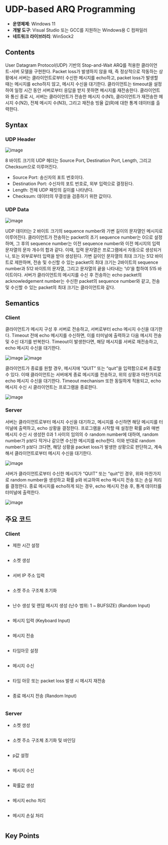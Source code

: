 # UDP-based ARQ Programming
- **운영체제**: Windows 11
- **개발 도구**: Visual Studio 또는 GCC를 지원하는 Windows용 C 컴파일러
- **네트워크 라이브러리**: WinSock2
## Contents
User Datagram Protocol(UDP) 기반의 Stop-and-Wait ARQ를 적용한 클라이언트-서버 모델을 구현한다. Packet loss가 발생하지 않을 때, 즉 정상적으로 작동하는 상황에서 서버는 클라이언트로부터 수신한 메시지를 echo하고, packet loss가 발생할 때는 메시지를 echo하지 않고, 메시지 수신을 대기한다. 클라이언트는 timeout을 설정하여 일정 시간 동안 서버로부터 응답을 받지 못하면 메시지를 재전송한다. 클라이언트와 통신 종료 시, 서버는 클라이언트가 전송한 메시지 수(N1), 클라이언트가 재전송한 메시지 수(N2), 전체 메시지 수(N3), 그리고 재전송 빙율 값(R)에 대한 통계 데이터를 출력한다. 

## Syntax
### UDP Header
![image](https://github.com/user-attachments/assets/078b6a51-c403-46b4-a1fb-5197a680e48f)

8 바이트 크기의 UDP 헤더는 Source Port, Destination Port, Length, 그리고 Checksum으로 이루어진다. 
- Source Port: 송신자의 포트 번호이다.
- Destination Port: 수신자의 포트 번호로, 외부 입력으로 결정된다.
- Length: 전체 UDP 패킷의 길이를 나타낸다.
- Checksum: 데이터의 무결성을 검증하기 위한 값이다.

### UDP Data
![image](https://github.com/user-attachments/assets/59de04ad-31b3-44b5-97b0-ff2a4521a066)

UDP 데이터는 2 바이트 크기의 sequence number와 가변 길이의 문자열인 메시지로 이루어진다. 클라이언트가 전송하는 packet의 초기 sequence number는 0으로 설정하며, 그 후의 sequence number는 이전 sequence number와 이전 메시지의 입력 문자열의 문자 개수의 합과 같다. 이때, 입력 문자열은 프로그램에서 자동으로 생성되거나, 또는 외부로부터 입력을 받아 생성된다. 가변 길이인 문자열의 최대 크기는 512 바이트로 제한하며, 전송 및 수신할 수 있는 packet의 최대 크기는 2바이트의 sequence number과 512 바이트의 문자열, 그리고 문자열의 끝을 나타내는 ‘\0’을 합하여 515 바이트이다. 서버가 클라이언트의 메시지를 수신 후 전송하는 echo packet의 acknowledgement number는 수신한 packet의 sequence number와 같고, 전송 및 수신할 수 있는 packet의 최대 크기는 클라이언트와 같다. 
## Semantics
### Client
클라이언트가 메시지 구성 후 서버로 전송하고, 서버로부터 echo 메시지 수신을 대기한다. Timeout 전에 echo 메시지를 수신하면, 이를 터미널에 출력하고 다음 메시지 전송 및 수신 대기를 반복한다. Timeout이 발생한다면, 해당 메시지를 서버로 재전송하고, echo 메시지 수신을 대기한다.

![image](https://github.com/user-attachments/assets/3a2e557c-4332-460a-b517-504b6aefb1b0)
![image](https://github.com/user-attachments/assets/9860e06a-2995-4aa5-8893-e2224e84a63f)

클라이언트가 종료를 원할 경우, 메시지에 “QUIT” 또는 “quit”을 입력함으로써 종료할 수 있다. 이때 클라이언트는 서버에게 종료 메시지를 전송하고, 위의 상황과 마찬가지로 echo 메시지 수신을 대기한다. Timeout mechanism 또한 동일하게 적용되고, echo 메시지 수신 시 클라이언트는 프로그램을 종료한다.

![image](https://github.com/user-attachments/assets/60fea807-4c06-4356-9d83-a758325d9050)

### Server
서버는 클라이언트로부터 메시지 수신을 대기하고, 메시지를 수신하면 해당 메시지를 터미널에 출력하고, echo 상황을 결정한다. 프로그램을 시작할 때 설정한 확률 p와 매번 메시지 수신 시 생성한 0과 1 사이의 임의의 수 random number에 대하여, random number가 p보다 작거나 같으면 수신한 메시지를 echo한다. 이와 반대로 random number가 p보다 크다면, 해당 상황을 packet loss가 발생한 상황으로 판단하고, 계속해서 클라이언트로부터 메시지 수신을 대기한다. 

![image](https://github.com/user-attachments/assets/e1f0330b-a269-4805-98cd-2b04d280b428)

서버가 클라이언트로부터 수신한 메시지가 “QUIT” 또는 “quit”인 경우, 위와 마찬가지로 random number을 생성하고 확률 p와 비교하여 echo 메시지 전송 또는 손실 처리를 결정한다. 종료 메시지를 echo하게 되는 경우, echo 메시지 전송 후, 통계 데이터를 터미널에 출력한다.

![image](https://github.com/user-attachments/assets/85bd4052-1929-4f03-a383-614dbbc11fdf)

## 주요 코드
### Client
- 제한 시간 설정
```c
```
- 소켓 생성
```c
```
- 서버 IP 주소 입력
```c
```
- 소켓 주소 구조체 초기화
```c
```
- 난수 생성 및 랜덤 메시지 생성 (난수 범위: 1 ~ BUFSIZE) (Random Input)
```c
```
- 메시지 입력 (Keyboard Input)
```c
```
- 메시지 전송
```c
```
- 타임아웃 설정
```c
```
- 메시지 수신
```c
```
- 타임 아웃 또는 packet loss 발생 시 메시지 재전송
```c
```
- 종료 메시지 전송 (Random Input)
```c
```
### Server
- 소켓 생성
```c
```
- 소켓 주소 구조체 초기화 및 바인딩
```c
```
- p값 설정
```c
```
- 메시지 수신
```c
```
- 확률값 생성
```c
```
- 메시지 echo 처리
```c
```
- 메시지 손실 처리
```c
```

## Key Points

